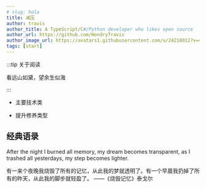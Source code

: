 ```yaml
---
# slug: hola
title: 减压
author: travis
author_title: A TypeScript/C#/Python developer who likes open source
author_url: https://github.com/HondryTravis
author_image_url: https://avatars1.githubusercontent.com/u/24218012?v=4
tags: [start]
---
```


:::tip 关于阅读

看远山如黛，望余生似海

:::

- 主要技术类

- 提升修养类型

## 经典语录

After the night I burned all memory, my dream becomes transparent, as I trashed all yesterdays, my step becomes lighter.

有一来个夜晚我烧毁了所有的记忆，从此我的梦就透明了。有一个早晨我扔掉了所有的昨天，从此我的脚步就轻盈了。 ——《烧毁记忆》泰戈尔
